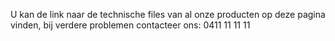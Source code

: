 U kan de link naar de technische files van al onze producten op deze pagina vinden, bij verdere problemen contacteer ons: 0411 11 11 11
